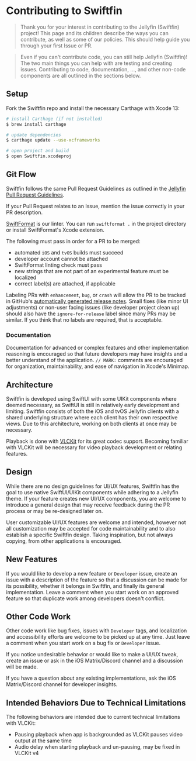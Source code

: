 # Contributing to Swiftfin

> Thank you for your interest in contributing to the Jellyfin (Swiftfin) project! This page and its children describe the ways you can contribute, as well as some of our policies. This should help guide you through your first Issue or PR.

> Even if you can't contribute code, you can still help Jellyfin (Swiftfin)! The two main things you can help with are testing and creating issues. Contributing to code, documentation, ..., and other non-code components are all outlined in the sections below.

## Setup

Fork the Swiftfin repo and install the necessary Carthage with Xcode 13:

```bash
# install Carthage (if not installed)
$ brew install carthage

# update dependencies
$ carthage update --use-xcframeworks

# open project and build
$ open Swiftfin.xcodeproj
```

## Git Flow

Swiftfin follows the same Pull Request Guidelines as outlined in the [Jellyfin Pull Request Guidelines](https://jellyfin.org/docs/general/contributing/development.html#pull-request-guidelines).

If your Pull Request relates to an Issue, mention the issue correctly in your PR description.

[SwiftFormat](https://github.com/nicklockwood/SwiftFormat) is our linter. You can run `swiftformat .` in the project directory or install SwiftFormat's Xcode extension.

The following must pass in order for a PR to be merged:
- automated `iOS` and `tvOS` builds must succeed
- developer account cannot be attached
- SwiftFormat linting check must pass
- new strings that are not part of an experimental feature must be localized
- correct label(s) are attached, if applicable

Labeling PRs with `enhancement`, `bug`, or `crash` will allow the PR to be tracked in GitHub's [automatically generated release notes](https://docs.github.com/en/repositories/releasing-projects-on-github/automatically-generated-release-notes). Small fixes (like minor UI adjustments) or non-user facing issues (like developer project clean up) should also have the `ignore-for-release` label since many PRs may be similar. If you think that no labels are required, that is acceptable.

### Documentation
Documentation for advanced or complex features and other implementation reasoning is encouraged so that future developers may have insights and a better understand of the application. `// MARK:` comments are encouraged for organization, maintainability, and ease of navigation in Xcode's Minimap.

## Architecture

Swiftfin is developed using SwiftUI with some UIKit components where deemed necessary, as SwiftUI is still in relatively early development and limiting. Swiftfin consists of both the iOS and tvOS Jellyfin clients with a shared underlying structure where each client has their own respective views. Due to this architecture, working on both clients at once may be necessary.

Playback is done with [VLCKit](https://code.videolan.org/videolan/VLCKit) for its great codec support. Becoming familiar with VLCKit will be necessary for video playback development or relating features.

## Design

While there are no design guidelines for UI/UX features, Swiftfin has the goal to use native SwiftUI/UIKit components while adhering to a Jellyfin theme. If your feature creates new UI/UX components, you are welcome to introduce a general design that may receive feedback during the PR process or may be re-designed later on.

User customizable UI/UX features are welcome and intended, however not all customization may be accepted for code maintainability and to also establish a specific Swiftfin design. Taking inspiration, but not always copying, from other applications is encouraged.

## New Features

If you would like to develop a new feature or `Developer` issue, create an issue with a description of the feature so that a discussion can be made for its possibility, whether it belongs in Swiftfin, and finally its general implementation. Leave a comment when you start work on an approved feature so that duplicate work among developers doesn't conflict.

## Other Code Work

Other code work like bug fixes, issues with `Developer` tags, and localization and accessibility efforts are welcome to be picked up at any time. Just leave a comment when you start work on a bug fix or `Developer` issue.

If you notice undesirable behavior or would like to make a UI/UX tweak, create an issue or ask in the iOS Matrix/Discord channel and a discussion will be made.

If you have a question about any existing implementations, ask the iOS Matrix/Discord channel for developer insights.

## Intended Behaviors Due to Technical Limitations

The following behaviors are intended due to current technical limitations with VLCKit:

- Pausing playback when app is backgrounded as VLCKit pauses video output at the same time
- Audio delay when starting playback and un-pausing, may be fixed in VLCKit v4
